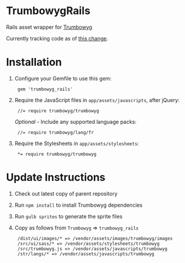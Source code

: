 TrumbowygRails
==============

Rails asset wrapper for [Trumbowyg](https://github.com/Alex-D/Trumbowyg)

Currently tracking code as of [this change](https://github.com/Alex-D/Trumbowyg/tree/e6cdc17a8c3ee341e724153ecb3da2bd9c845060).

Installation
============

1. Configure your Gemfile to use this gem:

        gem 'trumbowyg_rails'


2. Require the JavaScript files in `app/assets/javascripts`, after jQuery:

        //= require trumbowyg/trumbowyg

   *Optional* - Include any supported language packs:

        //= require trumbowyg/lang/fr

3. Require the Stylesheets in `app/assets/stylesheets`:

        *= require trumbowyg/trumbowyg

Update Instructions
===================

1. Check out latest copy of parent repository
2. Run `npm install` to install Trumbowyg dependencies
3. Run `gulb sprites` to generate the sprite files
4. Copy as follows from `Trumbowyg` => `trumbowyg_rails`

        /dist/ui/images/* => /vendor/assets/images/trumbowyg/images
        /src/ui/sass/* => /vendor/assets/stylesheets/trumbowyg
        /src/trumbowyg.js => /vendor/assets/javascripts/trumbowyg
        /str/langs/* => /vendor/assets/javascripts/trumbowyg
